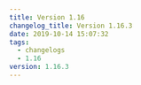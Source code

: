 ```yaml
---
title: Version 1.16
changelog_title: Version 1.16.3
date: 2019-10-14 15:07:32
tags:
  - changelogs
  - 1.16
version: 1.16.3
---
```


<script src="https://gist.github.com/spinnaker-release/ed2aecde0852cd934867d1225fe3b9cd.js"/>
